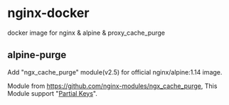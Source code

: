 # nginx-docker
docker image for nginx &amp; alpine &amp; proxy_cache_purge

## alpine-purge
Add "ngx_cache_purge" module(v2.5) for official nginx/alpine:1.14 image.

Module from https://github.com/nginx-modules/ngx_cache_purge, This Module support "[Partial Keys](https://github.com/nginx-modules/ngx_cache_purge#partial-keys)".

